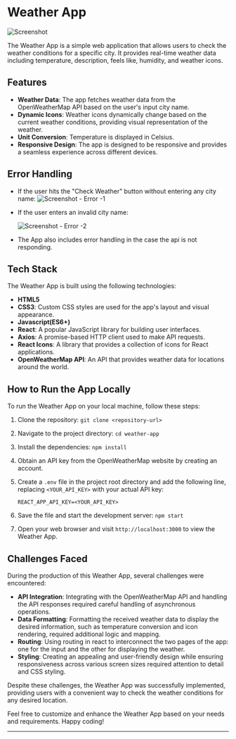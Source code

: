 # Weather App
![Screenshot](https://github.com/AmaanAlii/weather-app-2.0/assets/117629490/09c4184e-a946-448c-9075-2bf40fa6b0c8)



The Weather App is a simple web application that allows users to check the weather conditions for a specific city. It provides real-time weather data including temperature, description, feels like, humidity, and weather icons.

## Features

- **Weather Data**: The app fetches weather data from the OpenWeatherMap API based on the user's input city name.
- **Dynamic Icons**: Weather icons dynamically change based on the current weather conditions, providing visual representation of the weather.
- **Unit Conversion**: Temperature is displayed in Celsius.
- **Responsive Design**: The app is designed to be responsive and provides a seamless experience across different devices.

## Error Handling
- If the user hits the "Check Weather" button without entering any city name:
   ![Screenshot - Error -1](https://github.com/AmaanAlii/weather-app-2.0/assets/117629490/729ef7e3-c68e-4b58-9a03-b582438253fb)

- If the user enters an invalid city name:
  
   ![Screenshot - Error -2](https://github.com/AmaanAlii/weather-app-2.0/assets/117629490/65c6d18f-d6a6-4523-8d95-28d61b14209b)

- The App also includes error handling in the case the api is not responding.


## Tech Stack

The Weather App is built using the following technologies:

- **HTML5**
- **CSS3**: Custom CSS styles are used for the app's layout and visual appearance.
- **Javascript(ES6+)**
- **React**: A popular JavaScript library for building user interfaces.
- **Axios**: A promise-based HTTP client used to make API requests.
- **React Icons**: A library that provides a collection of icons for React applications.
- **OpenWeatherMap API**: An API that provides weather data for locations around the world.

## How to Run the App Locally

To run the Weather App on your local machine, follow these steps:

1. Clone the repository: `git clone <repository-url>`
2. Navigate to the project directory: `cd weather-app`
3. Install the dependencies: `npm install`
4. Obtain an API key from the OpenWeatherMap website by creating an account.
5. Create a `.env` file in the project root directory and add the following line, replacing `<YOUR_API_KEY>` with your actual API key:

   ```plaintext
   REACT_APP_API_KEY=<YOUR_API_KEY>
   ```

6. Save the file and start the development server: `npm start`
7. Open your web browser and visit `http://localhost:3000` to view the Weather App.

## Challenges Faced

During the production of this Weather App, several challenges were encountered:

- **API Integration**: Integrating with the OpenWeatherMap API and handling the API responses required careful handling of asynchronous operations.
- **Data Formatting**: Formatting the received weather data to display the desired information, such as temperature conversion and icon rendering, required additional logic and mapping.
- **Routing**: Using routing in react to interconnect the two pages of the app: one for the input and the other for displaying the weather.
- **Styling**: Creating an appealing and user-friendly design while ensuring responsiveness across various screen sizes required attention to detail and CSS styling.

Despite these challenges, the Weather App was successfully implemented, providing users with a convenient way to check the weather conditions for any desired location.

Feel free to customize and enhance the Weather App based on your needs and requirements. Happy coding!

---

